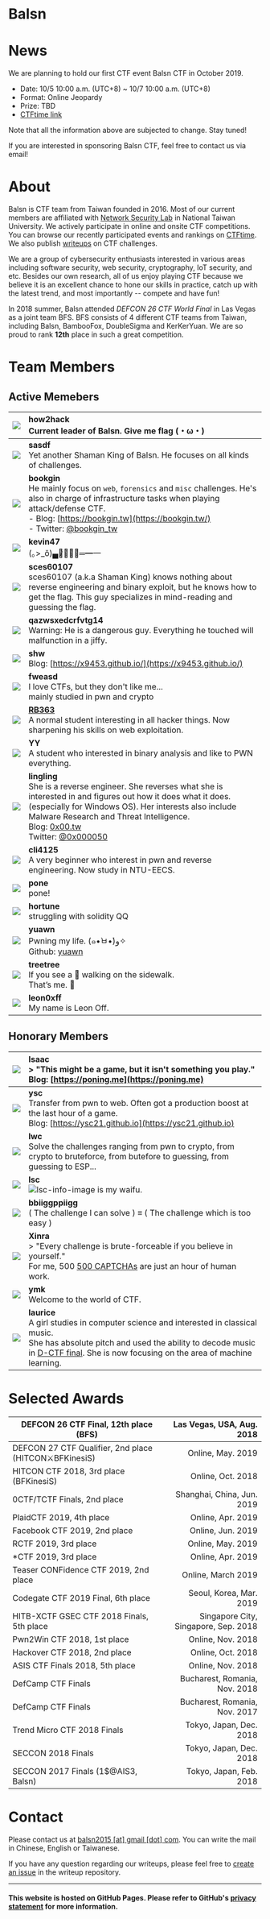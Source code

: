 # Balsn

# News

We are planning to hold our first CTF event Balsn CTF in October 2019.

- Date: 10/5 10:00 a.m. (UTC+8) ~ 10/7 10:00 a.m. (UTC+8)
- Format: Online Jeopardy
- Prize: TBD
- [CTFtime link](https://ctftime.org/event/811)

Note that all the information above are subjected to change. Stay tuned!

If you are interested in sponsoring Balsn CTF, feel free to contact us via email!

# About

Balsn is CTF team from Taiwan founded in 2016. Most of our current members are affiliated with [Network Security Lab](https://nslab.csie.ntu.edu.tw/) in National Taiwan University. We actively participate in online and onsite CTF competitions. You can browse our recently participated events and rankings on [CTFtime](https://ctftime.org/team/16978). We also publish [writeups](ctf_writeup/) on CTF challenges.

We are a group of cybersecurity enthusiasts interested in various areas including software security, web security, cryptography, IoT security, and etc. Besides our own research, all of us enjoy playing CTF because we believe it is an excellent chance to hone our skills in practice, catch up with the latest trend, and most importantly -- compete and have fun!

In 2018 summer, Balsn attended *DEFCON 26 CTF World Final* in Las Vegas as a joint team BFS. BFS consists of 4 different CTF teams from Taiwan, including Balsn, BambooFox, DoubleSigma and KerKerYuan. We are so proud to rank **12th** place in such a great competition.

# Team Members

## Active Memebers

|     ![][how2hack]     | **how2hack**<br />Current leader of Balsn. Give me flag (・ω・) |
| :-------------------: | :----------------------------------------------------------- |
|      ![][sasdf]       | **sasdf**<br />Yet another Shaman King of Balsn. He focuses on all kinds of challenges. |
|     ![][bookgin]      | **bookgin**<br />He mainly focus on `web`, `forensics` and `misc` challenges. He's also in charge of infrastructure tasks when playing attack/defense CTF. <br />- Blog: [https://bookgin.tw](https://bookgin.tw/)<br />- Twitter: [@bookgin_tw](http://twitter.com/bookgin_tw) |
|     ![][kevin47]      | **kevin47**<br />(｡>_ŏ)▄︻̷̿┻̿═━一                              |
|    ![][sces60107]     | **sces60107**<br />sces60107 (a.k.a Shaman King) knows nothing about reverse engineering and binary exploit, but he knows how to get the flag. This guy specializes in mind-reading and guessing the flag. |
| ![][qazwsxedcrfvtg14] | **qazwsxedcrfvtg14**<br />Warning: He is a dangerous guy. Everything he touched will malfunction in a jiffy. |
|       ![][shw]        | **shw**<br />Blog: [https://x9453.github.io/](https://x9453.github.io/) |
|      ![][fweasd]      | **fweasd**<br />I love CTFs, but they don't like me...<br/>mainly studied in pwn and crypto |
|      ![][RB363]       | [**RB363**](https://github.com/rb363)<br/>A normal student interesting in all hacker things. Now sharpening his skills on web exploitation. |
|     ![][slowpoke]     | **YY**<br />A student who interested in binary analysis and like to PWN everything. |
|     ![][slowpoke]     | **lingling**<br />She is a reverse engineer. She reverses what she is interested in and figures out how it does what it does. (especially for Windows OS). Her interests also include Malware Research and Threat Intelligence.<br />Blog: [0x00.tw](http://0x00.tw/)<br/>Twitter: [@0x000050](https://twitter.com/0x000050) |
|     ![][cli4125]      | **cli4125**<br />A very beginner who interest in pwn and reverse engineering. Now study in NTU-EECS. |
|       ![][pone]       | **pone**<br />pone!                                          |
|     ![][hortune]      | **hortune**<br />struggling with solidity QQ                 |
|      ![][yuawn]       | **yuawn**<br />Pwning my life.  (๑•̀ㅂ•́)ﻭ✧<br />Github: [yuawn](https://github.com/yuawn) |
|     ![][treetree]     | **treetree**<br />If you see a 🌲 walking on the sidewalk.<br />That’s me. 🙂 |
|     ![][leon0xff]     | **leon0xff**<br />My name is Leon Off.                       |


## Honorary Members

| ![][isaac] | **Isaac**<br/>> "This might be a game, but it isn't something you play."<br />Blog: [https://poning.me](https://poning.me) |
| :----------------------------------------------------------: | :----------------------------------------------------------- |
| ![][ysc] | **ysc**<br />Transfer from pwn to web. Often got a production boost at the last hour of a game.<br/>Blog: [https://ysc21.github.io](https://ysc21.github.io) |
| ![][lwc] | **lwc**<br />Solve the challenges ranging from pwn to crypto, from crypto to bruteforce, from butefore to guessing, from guessing to ESP... |
| ![][lsc] | **lsc**<br />![][ll2] is my waifu. |
| ![][bbiiggppiigg] | **bbiiggppiigg**<br />( The challenge I can solve ) ≡ ( The challenge which is too easy ) |
| ![][xinra] | **Xinra**<br />> "Every challenge is brute-forceable if you believe in yourself."<br />For me, 500 [500 CAPTCHAs](https://github.com/ctfs/write-ups-2015/tree/master/trend-micro-ctf-2015/misc/misc-300) are just an hour of human work. |
| ![][ymk] | **ymk**<br />Welcome to the world of CTF. |
| ![][laurice] | **laurice**<br />A girl studies in computer science and interested in classical music. <br />She has absolute pitch and used the ability to decode music in [D-CTF final](https://github.com/p4-team/ctf/tree/master/2017-11-09-defcamp-final/favourite_song). She is now focusing on the area of machine learning. |

[laurice]: images/laurice.png
[ysc]: images/ysc.png
[sces60107]: images/sces60107.png
[sasdf]: images/sasdf.png
[kevin47]: images/kevin47.png
[how2hack]: images/how2hack.png
[bookgin]: images/bookgin.png
[shw]: images/shw.png
[RB363]: images/RB363.png
[fweasd]: images/fweasd.png
[qazwsxedcrfvtg14]: images/qazwsxedcrfvtg14.png
[bbiiggppiigg]: images/bbiiggppiigg.png
[isaac]: images/isaac.png
[lsc]: images/lsc.png
[ll2]: images/ll2.png	"lsc-info-image"
[xinra]: images/xinra.png
[lwc]: images/lwc.png
[ymk]: images/ymk.png
[cli4125]: images/cli4125.png
[lingling]: images/lingling.png
[pone]: images/pone.png
[hortune]: images/hortune.png
[yuawn]: images/yuawn.png
[treetree]: images/treetree.png
[slowpoke]: images/slowpoke.png
[leon0xff]: images/leon0xff.png

# Selected Awards

| DEFCON 26 CTF Final, 12th place (BFS)                 |            Las Vegas, USA, Aug. 2018 |
| ----------------------------------------------------- | -----------------------------------: |
| DEFCON 27 CTF Qualifier, 2nd place (HITCON⚔BFKinesiS) |                    Online, May. 2019 |
| HITCON CTF 2018, 3rd place (BFKinesiS)                |                    Online, Oct. 2018 |
| 0CTF/TCTF Finals, 2nd place                           |           Shanghai, China, Jun. 2019 |
| PlaidCTF 2019, 4th place                              |                   Online,  Apr. 2019 |
| Facebook CTF 2019, 2nd place                          |                    Online, Jun. 2019 |
| RCTF 2019, 3rd place                                  |                    Online, May. 2019 |
| \*CTF 2019, 3rd place                                 |                    Online, Apr. 2019 |
| Teaser CONFidence CTF 2019, 2nd place                 |                   Online, March 2019 |
| Codegate CTF 2019 Final, 6th place                    |              Seoul, Korea, Mar. 2019 |
| HITB-XCTF GSEC CTF 2018 Finals, 5th place             | Singapore City, Singapore, Sep. 2018 |
| Pwn2Win CTF 2018, 1st place                           |                    Online, Nov. 2018 |
| Hackover CTF 2018, 2nd place                          |                    Online, Oct. 2018 |
| ASIS CTF Finals 2018, 5th place                       |                    Online, Nov. 2018 |
| DefCamp CTF Finals                                    |        Bucharest, Romania, Nov. 2018 |
| DefCamp CTF Finals                                    |        Bucharest, Romania, Nov. 2017 |
| Trend Micro CTF 2018 Finals                           |              Tokyo, Japan, Dec. 2018 |
| SECCON 2018 Finals                                    |              Tokyo, Japan, Dec. 2018 |
| SECCON 2017 Finals (1$@AIS3, Balsn)                   |              Tokyo, Japan, Feb. 2018 |


# Contact

Please contact us at [balsn2015 [at] gmail [dot] com](#contact). You can write the mail in Chinese, English or Taiwanese.

If you have any question regarding our writeups, please feel free to [create an issue](https://github.com/balsn/ctf_writeup/issues) in the writeup repository.

---

#### This website is hosted on GitHub Pages. Please refer to GitHub's [privacy statement](https://help.github.com/articles/github-privacy-statement/) for more information.
